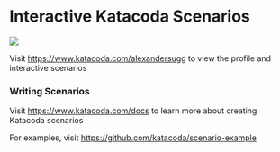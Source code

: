 # Interactive Katacoda Scenarios

[![](http://shields.katacoda.com/katacoda/alexandersugg/count.svg)](https://www.katacoda.com/alexandersugg "Get your profile on Katacoda.com")

Visit https://www.katacoda.com/alexandersugg to view the profile and interactive scenarios

### Writing Scenarios
Visit https://www.katacoda.com/docs to learn more about creating Katacoda scenarios

For examples, visit https://github.com/katacoda/scenario-example
